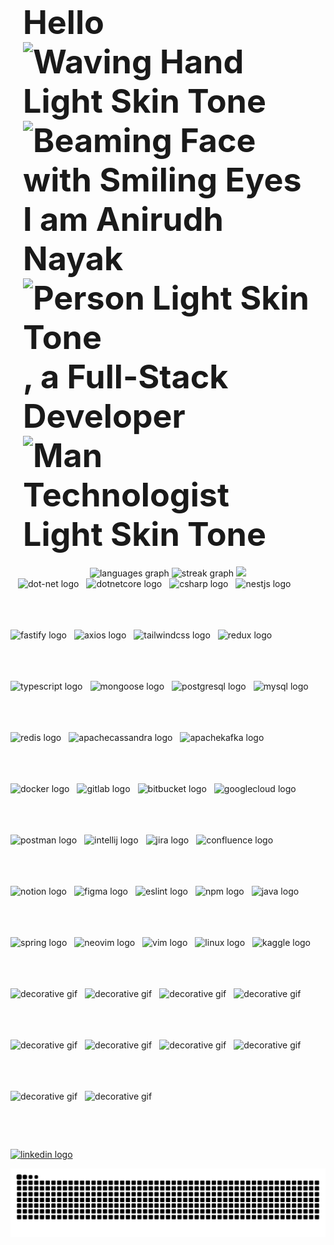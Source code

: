 <div style="display: flex; align-items: center; justify-content: center; padding: 20px; height:auto">
  <h2 style="font-size: 52px; margin: 0;">
    Hello 
    <img src="https://raw.githubusercontent.com/Tarikul-Islam-Anik/Animated-Fluent-Emojis/master/Emojis/Hand%20gestures/Waving%20Hand%20Light%20Skin%20Tone.png" alt="Waving Hand Light Skin Tone" width="45" height="45";" /><img src="https://raw.githubusercontent.com/Tarikul-Islam-Anik/Animated-Fluent-Emojis/master/Emojis/Smilies/Beaming%20Face%20with%20Smiling%20Eyes.png" alt="Beaming Face with Smiling Eyes" width="35" height="35";" /> 
    I am Anirudh Nayak <img src="https://raw.githubusercontent.com/Tarikul-Islam-Anik/Animated-Fluent-Emojis/master/Emojis/People%20with%20professions/Person%20Light%20Skin%20Tone.png" alt="Person Light Skin Tone" width="35" height="35"/> , a Full-Stack Developer  
    <img src="https://raw.githubusercontent.com/Tarikul-Islam-Anik/Animated-Fluent-Emojis/master/Emojis/People%20with%20professions/Man%20Technologist%20Light%20Skin%20Tone.png" alt="Man Technologist Light Skin Tone" width="65" height="65";" /> 
  </h2>
</div>

<div align="center">

  <img src="https://github-readme-stats.vercel.app/api/top-langs?username=para-commando&locale=en&hide_title=false&layout=compact&card_width=370&langs_count=20&theme=dracula&hide_border=false" height="160" alt="languages graph"  />

  <img src="https://streak-stats.demolab.com?user=para-commando&locale=en&mode=daily&theme=dracula&hide_border=false&border_radius=5" height="160" alt="streak graph"  />
    <img alt=" " height="200" width="300" src="https://github.com/user-attachments/assets/9150a28c-e6bd-463c-8bb3-05842490672b" />
</div>

<div style="display: flex; flex-wrap: wrap; gap: 12px;">
<br>
  
  <!-- Backend Technologies -->
<img src="https://cdn.jsdelivr.net/gh/devicons/devicon@latest/icons/dot-net/dot-net-original-wordmark.svg" height="70" alt="dot-net logo" />
<img src="https://cdn.jsdelivr.net/gh/devicons/devicon@latest/icons/dotnetcore/dotnetcore-original.svg" height="70" alt="dotnetcore logo" />
<img src="https://cdn.jsdelivr.net/gh/devicons/devicon@latest/icons/csharp/csharp-original.svg" height="70" alt="csharp logo" />
<img src="https://cdn.jsdelivr.net/gh/devicons/devicon@latest/icons/nestjs/nestjs-original-wordmark.svg" height="70" alt="nestjs logo" />
<img src="https://cdn.jsdelivr.net/gh/devicons/devicon@latest/icons/fastify/fastify-original-wordmark.svg" height="70" alt="fastify logo" />
<img src="https://cdn.jsdelivr.net/gh/devicons/devicon@latest/icons/axios/axios-plain.svg" height="70" alt="axios logo" />

<!-- Frontend Technologies -->
<img src="https://cdn.jsdelivr.net/gh/devicons/devicon/icons/tailwindcss/tailwindcss-original.svg" height="70" alt="tailwindcss logo" />
<img src="https://cdn.jsdelivr.net/gh/devicons/devicon/icons/redux/redux-original.svg" height="70" alt="redux logo" />
<img src="https://cdn.jsdelivr.net/gh/devicons/devicon/icons/typescript/typescript-original.svg" height="70" alt="typescript logo" />

<!-- Databases -->
<img src="https://cdn.jsdelivr.net/gh/devicons/devicon@latest/icons/mongoose/mongoose-original-wordmark.svg" height="70" alt="mongoose logo" />
<img src="https://cdn.jsdelivr.net/gh/devicons/devicon/icons/postgresql/postgresql-original.svg" height="70" alt="postgresql logo" />
<img src="https://cdn.jsdelivr.net/gh/devicons/devicon/icons/mysql/mysql-original.svg" height="70" alt="mysql logo" />
<img src="https://cdn.simpleicons.org/redis/DC382D" height="70" alt="redis logo" />
<img src="https://cdn.simpleicons.org/apachecassandra/1287B1" height="70" alt="apachecassandra logo" />
<img src="https://cdn.jsdelivr.net/gh/devicons/devicon/icons/apachekafka/apachekafka-original.svg" height="70" alt="apachekafka logo" />

<!-- Tools -->
<img src="https://cdn.jsdelivr.net/gh/devicons/devicon/icons/docker/docker-original.svg" height="70" alt="docker logo" />
<img src="https://cdn.jsdelivr.net/gh/devicons/devicon/icons/gitlab/gitlab-original.svg" height="70" alt="gitlab logo" />
<img src="https://cdn.jsdelivr.net/gh/devicons/devicon/icons/bitbucket/bitbucket-original.svg" height="70" alt="bitbucket logo" />
<img src="https://cdn.jsdelivr.net/gh/devicons/devicon/icons/googlecloud/googlecloud-original.svg" height="70" alt="googlecloud logo" />
<img src="https://cdn.jsdelivr.net/gh/devicons/devicon/icons/postman/postman-original.svg" height="70" alt="postman logo" />
<img src="https://cdn.jsdelivr.net/gh/devicons/devicon/icons/intellij/intellij-original.svg" height="70" alt="intellij logo" />
<img src="https://cdn.jsdelivr.net/gh/devicons/devicon/icons/jira/jira-original.svg" height="70" alt="jira logo" />
<img src="https://cdn.jsdelivr.net/gh/devicons/devicon/icons/confluence/confluence-original.svg" height="70" alt="confluence logo" />
<img src="https://cdn.jsdelivr.net/gh/devicons/devicon/icons/notion/notion-original.svg" height="70" alt="notion logo" />
<img src="https://cdn.jsdelivr.net/gh/devicons/devicon/icons/figma/figma-original.svg" height="70" alt="figma logo" />
<img src="https://cdn.jsdelivr.net/gh/devicons/devicon/icons/eslint/eslint-original.svg" height="70" alt="eslint logo" />
<img src="https://cdn.jsdelivr.net/gh/devicons/devicon/icons/npm/npm-original-wordmark.svg" height="70" alt="npm logo" />

<!-- General Programming -->
<img src="https://cdn.jsdelivr.net/gh/devicons/devicon/icons/java/java-original.svg" height="70" alt="java logo" />
<img src="https://cdn.jsdelivr.net/gh/devicons/devicon/icons/spring/spring-original.svg" height="70" alt="spring logo" />

<!-- Editors -->
<img src="https://cdn.jsdelivr.net/gh/devicons/devicon@latest/icons/neovim/neovim-original.svg" height="70" alt="neovim logo" />
<img src="https://cdn.jsdelivr.net/gh/devicons/devicon/icons/vim/vim-original.svg" height="70" alt="vim logo" />

<!-- Operating Systems -->
<img src="https://cdn.jsdelivr.net/gh/devicons/devicon/icons/linux/linux-original.svg" height="70" alt="linux logo" />

<!-- Data Science -->
<img src="https://cdn.jsdelivr.net/gh/devicons/devicon/icons/kaggle/kaggle-original.svg" height="70" alt="kaggle logo" />

<!-- Decorative GIFs -->
<img src="https://user-images.githubusercontent.com/74038190/212257454-16e3712e-945a-4ca2-b238-408ad0bf87e6.gif" height="70" alt="decorative gif" />
<img src="https://user-images.githubusercontent.com/74038190/212257467-871d32b7-e401-42e8-a166-fcfd7baa4c6b.gif" height="70" alt="decorative gif" />
<img src="https://user-images.githubusercontent.com/74038190/212257460-738ff738-247f-4445-a718-cdd0ca76e2db.gif" height="70" alt="decorative gif" />
<img src="https://github.com/Anmol-Baranwal/Cool-GIFs-For-GitHub/assets/74038190/29fd6286-4e7b-4d6c-818f-c4765d5e39a9" height="70" alt="decorative gif" />
<img src="https://github.com/Anmol-Baranwal/Cool-GIFs-For-GitHub/assets/74038190/67f477ed-6624-42da-99f0-1a7b1a16eecb" height="70" alt="decorative gif" />
<img src="https://github.com/Anmol-Baranwal/Cool-GIFs-For-GitHub/assets/74038190/1a797f46-efe4-41e6-9e75-5303e1bbcbfa" height="70" alt="decorative gif" />
<img src="https://github.com/Anmol-Baranwal/Cool-GIFs-For-GitHub/assets/74038190/398b19b1-9aae-4c1f-8bc0-d172a2c08d68" height="70" alt="decorative gif" />
<img src="https://user-images.githubusercontent.com/74038190/212281775-b468df30-4edc-4bf8-a4ee-f52e1aaddc86.gif" height="70" alt="decorative gif" />
<img src="https://user-images.githubusercontent.com/74038190/212257465-7ce8d493-cac5-494e-982a-5a9deb852c4b.gif" height="70" alt="decorative gif" />
<img src="https://user-images.githubusercontent.com/74038190/212257468-1e9a91f1-b626-4baa-b15d-5c385dfa7ed2.gif" height="70" alt="decorative gif" />

</div>

###

<div align="left">
 <a href="https://www.linkedin.com/in/anirudhnayak/" target="_blank">
    <img src="https://img.shields.io/static/v1?message=LinkedIn&logo=linkedin&label=&color=0077B5&logoColor=white&labelColor=&style=for-the-badge" height="35" alt="linkedin logo"  />
  </a>
</div>

![Snake animation](https://raw.githubusercontent.com/para-commando/para-commando/output/snake.svg)
